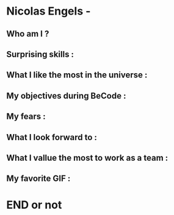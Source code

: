 # Nicolas Engels -

## Who am I ?

## Surprising skills :

## What I like the most in the universe :

## My objectives during BeCode :

## My fears :

## What I look forward to : 

## What I vallue the most to work as a team :

## My favorite GIF :

# END or not

